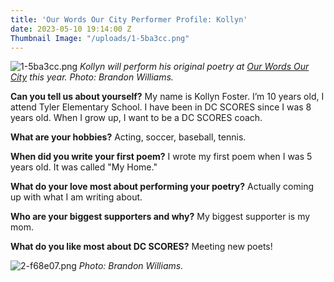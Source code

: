 ```yaml
---
title: 'Our Words Our City Performer Profile: Kollyn'
date: 2023-05-10 19:14:00 Z
Thumbnail Image: "/uploads/1-5ba3cc.png"
---
```


![1-5ba3cc.png](/uploads/1-5ba3cc.png)
*Kollyn will perform his original poetry at [Our Words Our City](https://owoc.dcscores.org/) this year. Photo: Brandon Williams.*



















**Can you tell us about yourself?** My name is Kollyn Foster. I’m 10 years old, I attend Tyler Elementary School. I have been in DC SCORES since I was 8 years old. When I grow up, I want to be a DC SCORES coach.

**What are your hobbies?** Acting, soccer, baseball, tennis.

**When did you write your first poem?** I wrote my first poem when I was 5 years old. It was called "My Home."

**What do your love most about performing your poetry?** Actually coming up with what I am writing about.

**Who are your biggest supporters and why?** My biggest supporter is my mom.

**What do you like most about DC SCORES?** Meeting new poets!

![2-f68e07.png](/uploads/2-f68e07.png)
*Photo: Brandon Williams.*